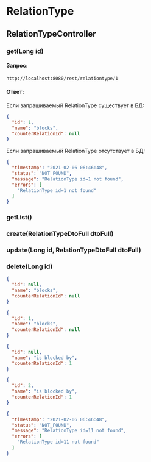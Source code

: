 # RelationType

## RelationTypeController

### get(Long id) <br />

#### Запрос: <br />

`http://localhost:8080/rest/relationtype/1`

#### Ответ: <br />

Если запрашиваемый RelationType существует в БД:

```json
{
  "id": 1,
  "name": "blocks",
  "counterRelationId": null
}
``` 

Если запрашиваемый RelationType отсутствует в БД: <br />

```json
{
  "timestamp": "2021-02-06 06:46:48",
  "status": "NOT_FOUND",
  "message": "RelationType id=1 not found",
  "errors": [
    "RelationType id=1 not found"
  ]
}
```

### getList() <br />

### create(RelationTypeDtoFull dtoFull) <br />

### update(Long id, RelationTypeDtoFull dtoFull) <br />

### delete(Long id) <br />

```json
{
  "id": null,
  "name": "blocks",
  "counterRelationId": null
}
```

```json
{
  "id": 1,
  "name": "blocks",
  "counterRelationId": null
}
```

```json
{
  "id": null,
  "name": "is blocked by",
  "counterRelationId": 1
}
```

```json
{
  "id": 2,
  "name": "is blocked by",
  "counterRelationId": 1
}
```

```json
{
  "timestamp": "2021-02-06 06:46:48",
  "status": "NOT_FOUND",
  "message": "RelationType id=11 not found",
  "errors": [
    "RelationType id=11 not found"
  ]
}
```